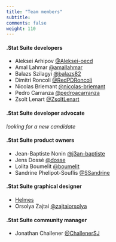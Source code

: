 ```yaml
---
title: "Team members"
subtitle: 
comments: false
weight: 110
---
```


#### .Stat Suite developers
- Aleksei Arhipov [@Aleksei-oecd](https://gitlab.com/aleksei-oecd)
- Amal Lahmar [@amallahmar](https://gitlab.com/amallahmar)
- Balazs Szilagyi [@balazs82](https://gitlab.com/balazs82)
- Dimitri Roncoli [@RedPDRoncoli](https://gitlab.com/RedPDRoncoli)
- Nicolas Briemant [@nicolas-briemant](https://gitlab.com/nicolas-briemant)
- Pedro Carranza [@pedroacarranza](https://gitlab.com/pedroacarranza)
- Zsolt Lenart [@ZsoltLenart](https://gitlab.com/ZsoltLenart)

#### .Stat Suite developer advocate
*looking for a new candidate*

#### .Stat Suite product owners
- Jean-Baptiste Nonin [@j3an-baptiste](https://gitlab.com/j3an-baptiste)
- Jens Dossé [@dosse](https://gitlab.com/dosse)
- Lolita Boumelit [@boumelit](https://gitlab.com/boumelit)
- Sandrine Phelipot-Souflis [@SSandrine](https://gitlab.com/SSandrine)

#### .Stat Suite graphical designer
- [Helmes](https://www.helmes.com/)
- Orsolya Zajtai [@zajtaiorsolya](https://gitlab.com/zajtaiorsolya)

#### .Stat Suite community manager
- Jonathan Challener [@ChallenerSJ](https://gitlab.com/ChallenerSJ)
